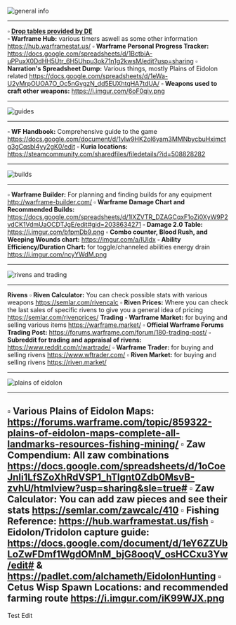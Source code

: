 ![general info](https://cdn.discordapp.com/attachments/233162398389764097/431090645050851328/general_info.png)

---

:white_small_square: **[Drop tables provided by DE](https://n8k6e2y6.ssl.hwcdn.net/repos/hnfvc0o3jnfvc873njb03enrf56.html)**  
:white_small_square: **Warframe Hub:** various timers aswell as some other information https://hub.warframestat.us/
:white_small_square: **Warframe Personal Progress Tracker:** https://docs.google.com/spreadsheets/d/1BctbiA-uPPuxX0DdHH5Utr_6H5Uhpu3ok71n1g2kwsM/edit?usp=sharing
:white_small_square: **Narration's Spreadsheet Dump:** Various things, mostly Plains of Eidolon related https://docs.google.com/spreadsheets/d/1eWa-U2yMrpOUOA7O_Oc5nGvgzN_dd5EUXhtqHA7tdUA/
:white_small_square: **Weapons used to craft other weapons:** https://i.imgur.com/6oF0qiv.png

---

![guides](https://media.discordapp.net/attachments/233162398389764097/431091167975702548/guidesrsb.png)

---

:white_small_square: **WF Handbook:** Comprehensive guide to the game https://docs.google.com/document/d/1ylw9HK2ol6yam3MMNbycbuHxjmctg3gCqsbI4yy2gK0/edit
:white_small_square: **Kuria locations:** https://steamcommunity.com/sharedfiles/filedetails/?id=508828282

---

![builds](https://cdn.discordapp.com/attachments/233162398389764097/431091252138737664/buildsrsb.png)

---

:white_small_square: **Warframe Builder:** For planning and finding builds for any equipment http://warframe-builder.com/
:white_small_square: **Warframe Damage Chart and Recommended Builds:** https://docs.google.com/spreadsheets/d/1lXZVTR_DZAGCqxF1oZi0XyW9P2vdCK1VdmUaOCDTJgE/edit#gid=2038634271
:white_small_square: **Damage 2.0 Table:** https://i.imgur.com/bfpmDb9.png
:white_small_square: **Combo counter, Blood Rush, and Weeping Wounds chart:** https://imgur.com/a/IUIdx
:white_small_square: **Ability Efficiency/Duration Chart:** for toggle/channeled abilities energy drain https://i.imgur.com/ncyYWdM.png

---

![rivens and trading](https://cdn.discordapp.com/attachments/233162398389764097/431091333839716355/rivensandtrading.png)

---

__Rivens__
:white_small_square: **Riven Calculator:** You can check possible stats with various weapons https://semlar.com/rivencalc
:white_small_square: **Riven Prices:** Where you can check the last sales of specific rivens to give you a general idea of pricing https://semlar.com/rivenprices/
__Trading__
:white_small_square: **Warframe Market:** for buying and selling various items https://warframe.market/
:white_small_square: **Official Warframe Forums Trading Post:** https://forums.warframe.com/forum/180-trading-post/
:white_small_square: **Subreddit for trading and appraisal of rivens:** https://www.reddit.com/r/wartrade/
:white_small_square: **Warframe Trader:** for buying and selling rivens https://www.wftrader.com/
:white_small_square: **Riven Market:** for buying and selling rivens https://riven.market/

---

![plains of eidolon](https://cdn.discordapp.com/attachments/233162398389764097/431091403502911489/plainsofeidolonrsb.png)

---

:white_small_square: **Various Plains of Eidolon Maps:** https://forums.warframe.com/topic/859322-plains-of-eidolon-maps-complete-all-landmarks-resources-fishing-mining/
:white_small_square: **Zaw Compendium:** All zaw combinations https://docs.google.com/spreadsheets/d/1oCoeJnIi1LfSZoXhRdVSP1_hTlgnt0Zdb0MsvB-zvhU/htmlview?usp=sharing&sle=true#
:white_small_square: **Zaw Calculator:** You can add zaw pieces and see their stats https://semlar.com/zawcalc/410
:white_small_square: **Fishing Reference:** https://hub.warframestat.us/fish
:white_small_square: **Eidolon/Tridolon capture guide:** https://docs.google.com/document/d/1eY6ZZUbLoZwFDmf1WgdOMnM_bjG8ooqV_osHCCxu3Yw/edit#
& https://padlet.com/alchameth/EidolonHunting 
:white_small_square: **Cetus Wisp Spawn Locations:** and recommended farming route https://i.imgur.com/iK99WJX.png
---
Test Edit
